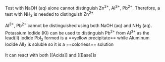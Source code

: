 Test with NaOH (aq) alone cannot distinguish Zn<sup>2+</sup>, Al<sup>3+</sup>, Pb<sup>2+</sup>. Therefore, a test with NH<sub>3</sub> is needed to distinguish Zn<sup>2+</sup>

Al<sup>3+</sup>, Pb<sup>2+</sup> cannot be distinguished using both NaOH (aq) and NH<sub>3</sub> (aq). Potassium Iodide (KI) can be used to distinguish Pb<sup>2+</sup> from Al<sup>3+</sup> as the lead(II) iodide PbI<sub>2</sub> formed is a ==yellow precipitate== while Aluminum Iodide All<sub>3</sub> is soluble so it is a ==colorless== solution

It can react with both [[Acids]] and [[Base]]s